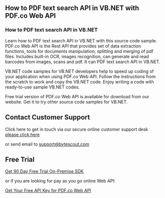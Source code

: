 ## How to PDF text search API in VB.NET with PDF.co Web API

### How to PDF text search API in VB.NET

Learn how to PDF text search API in VB.NET with this source code sample. PDF.co Web API is the Rest API that provides set of data extraction functions, tools for documents manipulation, splitting and merging of pdf files. Includes built-in OCR, images recognition, can generate and read barcodes from images, scans and pdf. It can PDF text search API in VB.NET.

VB.NET code samples for VB.NET developers help to speed up coding of your application when using PDF.co Web API. Follow the instructions from the scratch to work and copy the VB.NET code. Enjoy writing a code with ready-to-use sample VB.NET codes.

Free trial version of PDF.co Web API is available for download from our website. Get it to try other source code samples for VB.NET.

## Contact Customer Support

Click here to get in touch via our secure online customer support desk [please click here](https://bytescout.zendesk.com/hc/en-us/requests/new?subject=PDF.co%20Web%20API%20Question)

or send email to [support@bytescout.com](mailto:support@bytescout.com?subject=PDF.co%20Web%20API%20Question) 

## Free Trial

[Get 90 Day Free Trial On-Premise SDK](https://bytescout.com/download/web-installer?utm_source=github-readme)

or if you are looking for pay as you go online Web API:

[Get Your Free API Key for PDF.co Web API](https://pdf.co/documentation/api?utm_source=github-readme)